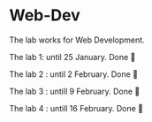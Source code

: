 # Web-Dev
The lab works for Web Development.


The lab 1: until 25 January. Done 💯

The lab 2 : until 2 February. Done 💯

The lab 3 : untill 9 February. Done 💯

The lab 4 : untill 16 February. Done 💯
